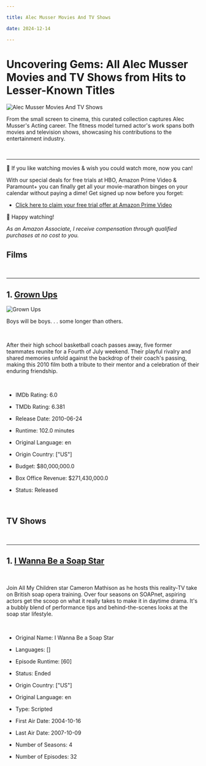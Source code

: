 ```yaml
---

title: Alec Musser Movies And TV Shows

date: 2024-12-14

---
```



# Uncovering Gems: All Alec Musser Movies and TV Shows from Hits to Lesser-Known Titles

![Alec Musser Movies And TV Shows](https://image.tmdb.org/t/p/original/egSL6JDKtIMXL7wCqt8kbQfDCdo.jpg)

From the small screen to cinema, this curated collection captures Alec Musser's Acting career. The fitness model turned actor's work spans both movies and television shows, showcasing his contributions to the entertainment industry. 

<br>

<hr>

 

🍿 If you like watching movies & wish you could watch more, now you can!

With our special deals for free trials at HBO, Amazon Prime Video & Paramount+ you can finally get all your movie-marathon binges on your calendar without paying a dime! Get signed up now before you forget:

* [Click here to claim your free trial offer at Amazon Prime Video](https://serp.ly/amazonprime)

🍿 Happy watching!

*As an Amazon Associate, I receive compensation through qualified purchases at no cost to you.*


## Films

<br>

<hr>


## 1. [Grown Ups](https://serp.ly/amazon/Grown+Ups)

![Grown Ups](https://image.tmdb.org/t/p/original/cQGM5k1NtU85n4TUlrOrwijSCcm.jpg)

Boys will be boys. . . some longer than others.

<br>

After their high school basketball coach passes away, five former teammates reunite for a Fourth of July weekend. Their playful rivalry and shared memories unfold against the backdrop of their coach's passing, making this 2010 film both a tribute to their mentor and a celebration of their enduring friendship. 

<br>

- IMDb Rating: 
6.0

- TMDb Rating: 
6.381

- Release Date: 2010-06-24

- Runtime: 
102.0 minutes

- Original Language: en

- Origin Country: ["US"]

- Budget: $80,000,000.0

- Box Office Revenue: $271,430,000.0

- Status: Released

<br>


## TV Shows

<br>

<hr>


## 1. [I Wanna Be a Soap Star](https://serp.ly/amazon/I+Wanna+Be+a+Soap+Star)

<br>

Join All My Children star Cameron Mathison as he hosts this reality-TV take on British soap opera training. Over four seasons on SOAPnet, aspiring actors get the scoop on what it really takes to make it in daytime drama. It's a bubbly blend of performance tips and behind-the-scenes looks at the soap star lifestyle. 

<br>

- Original Name: I Wanna Be a Soap Star

- Languages: []

- Episode Runtime: [60]

- Status: Ended

- Origin Country: ["US"]

- Original Language: en

- Type: Scripted

- First Air Date: 2004-10-16

- Last Air Date: 2007-10-09

- Number of Seasons: 4

- Number of Episodes: 32

<br>

